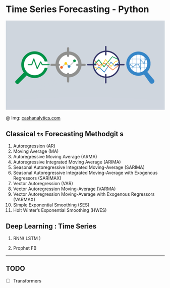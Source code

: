 # Time Series Forecasting - Python

![](tsf.png)

@ Img: [cashanalytics.com](https://cdn1.cashanalytics.com/wp-content/uploads/2018/11/Statisical-cash-forecasting-methods-1.png)

## Classical `ts` Forecasting Methodgit s

1. Autoregression (AR)
2. Moving Average (MA)
3. Autoregressive Moving Average (ARMA)
4. Autoregressive Integrated Moving Average (ARIMA)
5. Seasonal Autoregressive Integrated Moving-Average (SARIMA)
6. Seasonal Autoregressive Integrated Moving-Average with Exogenous Regressors (SARIMAX)
7. Vector Autoregression (VAR)
8. Vector Autoregression Moving-Average (VARMA)
9. Vector Autoregression Moving-Average with Exogenous Regressors (VARMAX)
10. Simple Exponential Smoothing (SES)
11. Holt Winter’s Exponential Smoothing (HWES)

## Deep Learning : Time Series

1. RNN( LSTM )

2. Prophet FB

***

## TODO

- [ ] Transformers